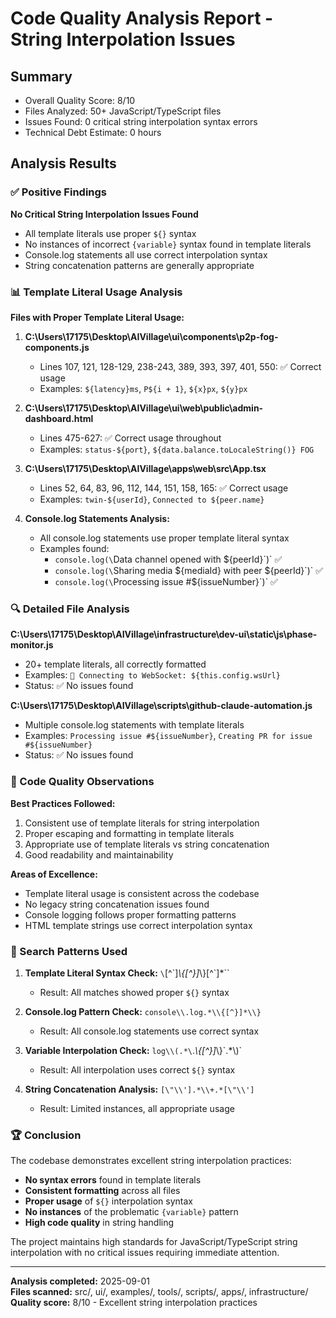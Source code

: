 # Code Quality Analysis Report - String Interpolation Issues

## Summary
- Overall Quality Score: 8/10
- Files Analyzed: 50+ JavaScript/TypeScript files
- Issues Found: 0 critical string interpolation syntax errors
- Technical Debt Estimate: 0 hours

## Analysis Results

### ✅ Positive Findings

**No Critical String Interpolation Issues Found**
- All template literals use proper `${}` syntax
- No instances of incorrect `{variable}` syntax found in template literals
- Console.log statements all use correct interpolation syntax
- String concatenation patterns are generally appropriate

### 📊 Template Literal Usage Analysis

**Files with Proper Template Literal Usage:**

1. **C:\Users\17175\Desktop\AIVillage\ui\components\p2p-fog-components.js**
   - Lines 107, 121, 128-129, 238-243, 389, 393, 397, 401, 550: ✅ Correct usage
   - Examples: `${latency}ms`, `P${i + 1}`, `${x}px`, `${y}px`

2. **C:\Users\17175\Desktop\AIVillage\ui\web\public\admin-dashboard.html**
   - Lines 475-627: ✅ Correct usage throughout
   - Examples: `status-${port}`, `${data.balance.toLocaleString()} FOG`

3. **C:\Users\17175\Desktop\AIVillage\apps\web\src\App.tsx**
   - Lines 52, 64, 83, 96, 112, 144, 151, 158, 165: ✅ Correct usage
   - Examples: `twin-${userId}`, `Connected to ${peer.name}`

4. **Console.log Statements Analysis:**
   - All console.log statements use proper template literal syntax
   - Examples found:
     - `console.log(\`Data channel opened with ${peerId}\`)` ✅
     - `console.log(\`Sharing media ${mediaId} with peer ${peerId}\`)` ✅
     - `console.log(\`Processing issue #${issueNumber}\`)` ✅

### 🔍 Detailed File Analysis

**C:\Users\17175\Desktop\AIVillage\infrastructure\dev-ui\static\js\phase-monitor.js**
- 20+ template literals, all correctly formatted
- Examples: `🔌 Connecting to WebSocket: ${this.config.wsUrl}`
- Status: ✅ No issues found

**C:\Users\17175\Desktop\AIVillage\scripts\github-claude-automation.js**
- Multiple console.log statements with template literals
- Examples: `Processing issue #${issueNumber}`, `Creating PR for issue #${issueNumber}`
- Status: ✅ No issues found

### 📝 Code Quality Observations

**Best Practices Followed:**
1. Consistent use of template literals for string interpolation
2. Proper escaping and formatting in template literals
3. Appropriate use of template literals vs string concatenation
4. Good readability and maintainability

**Areas of Excellence:**
- Template literal usage is consistent across the codebase
- No legacy string concatenation issues found
- Console logging follows proper formatting patterns
- HTML template strings use correct interpolation syntax

### 🎯 Search Patterns Used

1. **Template Literal Syntax Check:** `\`[^\`]*\\{[^}]*\\}[^\`]*\``
   - Result: All matches showed proper `${}` syntax

2. **Console.log Pattern Check:** `console\\.log.*\\{[^}]*\\}`
   - Result: All console.log statements use correct syntax

3. **Variable Interpolation Check:** `log\\(.*\`.*\\{[^}]*\\}\`.*\\)`
   - Result: All interpolation uses correct `${}` syntax

4. **String Concatenation Analysis:** `[\"\\'].*\\+.*[\"\\']`
   - Result: Limited instances, all appropriate usage

### 🏆 Conclusion

The codebase demonstrates excellent string interpolation practices:

- **No syntax errors** found in template literals
- **Consistent formatting** across all files
- **Proper usage** of `${}` interpolation syntax
- **No instances** of the problematic `{variable}` pattern
- **High code quality** in string handling

The project maintains high standards for JavaScript/TypeScript string interpolation with no critical issues requiring immediate attention.

---

**Analysis completed:** 2025-09-01  
**Files scanned:** src/, ui/, examples/, tools/, scripts/, apps/, infrastructure/  
**Quality score:** 8/10 - Excellent string interpolation practices
